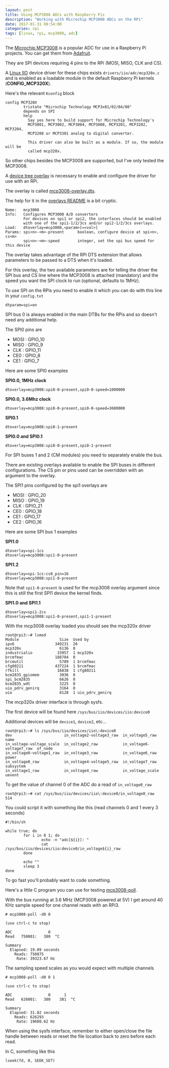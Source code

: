 ```yaml
---
layout: post
title: Using MCP3008 ADCs with Raspberry Pis
description: "Working with Microchip MCP3008 ADCs on the RPi"
date: 2017-01-31 08:54:00
categories: rpi
tags: [linux, rpi, mcp3008, adc]
---
```


The [Microchip MCP3008][mcp3008] is a popular ADC for use in a Raspberry Pi projects. You can get them from [Adafruit][adafruit-mcp3008].

They are SPI devices requiring 4 pins to the RPi (MOSI, MISO, CLK and CS).

A [Linux IIO][linux-iio] device driver for these chips exists `drivers/iio/adc/mcp320x.c` and is enabled as a loadable module in the default Raspberry Pi kernels (**CONFIG\_MCP320X**).

Here's the relevant `Kconfig` block

    config MCP320X
            tristate "Microchip Technology MCP3x01/02/04/08"
            depends on SPI
            help
              Say yes here to build support for Microchip Technology's
              MCP3001, MCP3002, MCP3004, MCP3008, MCP3201, MCP3202, MCP3204,
              MCP3208 or MCP3301 analog to digital converter.

              This driver can also be built as a module. If so, the module will be
              called mcp320x.

So other chips besides the MCP3008 are supported, but I've only tested the MCP3008.

A [device tree overlay][rpi-overlays] is necessary to enable and configure the driver for use with an RPi.

The overlay is called [mcp3008-overlay.dts][mcp3008-overlay].

The help for it in the [overlays README][overlays-README] is a bit cryptic.

    Name:   mcp3008
    Info:   Configures MCP3008 A/D converters
            For devices on spi1 or spi2, the interfaces should be enabled
            with one of the spi1-1/2/3cs and/or spi2-1/2/3cs overlays.
    Load:   dtoverlay=mcp3008,<param>[=<val>]
    Params: spi<n>-<m>-present      boolean, configure device at spi<n>, cs<m>
            spi<n>-<m>-speed        integer, set the spi bus speed for this device


The overlay takes advantage of the RPi DTS extension that allows parameters to be passed to a DTS when it's loaded.

For this overlay, the two available parameters are for telling the driver the SPI bus and CS line where the MCP3008 is attached (mandatory) and the speed you want the SPI clock to run (optional, defaults to 1MHz).

To use SPI on the RPis you need to enable it which you can do with this line in your `config.txt`

    dtparam=spi=on

SPI bus 0 is always enabled in the main DTBs for the RPis and so doesn't need any additional help.

The SPI0 pins are

* MOSI : GPIO\_10
* MISO : GPIO\_9
* CLK : GPIO\_11
* CE0 : GPIO\_8
* CE1 : GPIO\_7


Here are some SPI0 examples

**SPI0.0, 1MHz clock**

    dtoverlay=mcp3008:spi0-0-present,spi0-0-speed=1000000

**SPI0.0, 3.6Mhz clock**

    dtoverlay=mcp3008:spi0-0-present,spi0-0-speed=3600000

**SPI0.1**

    dtoverlay=mcp3008:spi0-1-present

**SPI0.0 and SPI0.1**

    dtoverlay=mcp3008:spi0-0-present,spi0-1-present


For SPI buses 1 and 2 (CM modules) you need to separately enable the bus.

There are existing overlays available to enable the SPI buses in different configurations. The CS pin or pins used can be overridden with an argument to the overlay.

The SPI1 pins configured by the spi1 overlays are

* MOSI : GPIO\_20
* MISO : GPIO\_19
* CLK : GPIO\_21
* CE0 : GPIO\_18
* CE1 : GPIO\_17
* CE2 : GPIO\_16

Here are some SPI bus 1 examples

**SPI1.0**

    dtoverlay=spi-1cs
    dtoverlay=mcp3008:spi1-0-present

**SPI1.2**

    dtoverlay=spi-1cs:cs0_pin=16
    dtoverlay=mcp3008:spi1-0-present

Note that `spi1-0-present` is used for the mcp3008 overlay argument since this is still the first SPI1 device the kernel finds.

**SPI1.0 and SPI1.1**

    dtoverlay=spi1-2cs
    dtoverlay=mcp3008:spi1-0-present,spi1-1-present


With the mcp3008 overlay loaded you should see the mcp320x driver

    root@rpi3:~# lsmod
    Module                  Size  Used by
    ipv6                  349231  26
    mcp320x                 6136  0
    industrialio           33957  1 mcp320x
    brcmfmac              188704  0
    brcmutil                5789  1 brcmfmac
    cfg80211              437224  1 brcmfmac
    rfkill                 16838  1 cfg80211
    bcm2835_gpiomem         3036  0
    spi_bcm2835             6626  0
    bcm2835_wdt             3225  0
    uio_pdrv_genirq         3164  0
    uio                     8128  1 uio_pdrv_genirq

The mcp320x driver interface is through sysfs.

The first device will be found here `/sys/bus/iio/devices/iio:device0`

Additional devices will be `device1`, `device2`, etc...

    root@rpi3:~# ls /sys/bus/iio/devices/iio\:device0
    dev                       in_voltage2-voltage3_raw  in_voltage5_raw           name
    in_voltage-voltage_scale  in_voltage2_raw           in_voltage6-voltage7_raw  of_node
    in_voltage0-voltage1_raw  in_voltage3_raw           in_voltage6_raw           power
    in_voltage0_raw           in_voltage4-voltage5_raw  in_voltage7_raw           subsystem
    in_voltage1_raw           in_voltage4_raw           in_voltage_scale          uevent


To get the value of channel 0 of the ADC do a read of `in_voltage0_raw`

    root@rpi3:~# cat /sys/bus/iio/devices/iio\:device0/in_voltage0_raw
    514

You could script it with something like this (read channels 0 and 1 every 3 seconds)

    #!/bin/sh

    while true; do
            for i in 0 1; do
                    echo -n "adc[${i}]: "
                    cat /sys/bus/iio/devices/iio:device0/in_voltage${i}_raw
            done

            echo ""
            sleep 3
    done

To go fast you'll probably want to code something.

Here's a little C program you can use for testing [mcp3008-poll][mcp3008-poll].

With the bus running at 3.6 MHz (MCP3008 powered at 5V) I get around 40 KHz sample speed for one channel reads with an RPi3.

    # mcp3008-poll -d0 0

    (use ctrl-c to stop)

    ADC                0
    Read   750001:   380  ^C

    Summary
      Elapsed: 19.09 seconds
        Reads: 750875
         Rate: 39323.67 Hz

The sampling speed scales as you would expect with multiple channels

    # mcp3008-poll -d0 0 1

    (use ctrl-c to stop)

    ADC                0      1
    Read   626001:   380    381  ^C

    Summary
      Elapsed: 31.82 seconds
        Reads: 626293
         Rate: 19680.62 Hz

When using the sysfs interface, remember to either open/close the file handle between reads or reset the file location back to zero before each read.

In C, something like this

    lseek(fd, 0, SEEK_SET)

[mcp3008]: https://cdn-shop.adafruit.com/datasheets/MCP3008.pdf
[adafruit-mcp3008]: https://www.adafruit.com/product/856
[linux-iio]: https://wiki.analog.com/software/linux/docs/iio/iio
[rpi-overlays]: https://www.raspberrypi.org/documentation/configuration/device-tree.md
[mcp3008-overlay]: https://github.com/raspberrypi/linux/blob/rpi-4.4.y/arch/arm/boot/dts/overlays/mcp3008-overlay.dts
[overlays-README]: https://github.com/raspberrypi/linux/blob/rpi-4.4.y/arch/arm/boot/dts/overlays/README
[mcp3008-poll]: https://github.com/scottellis/mcp3008-poll
